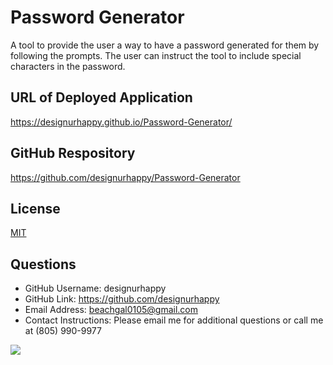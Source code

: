 # Password Generator
A tool to provide the user a way to have a password generated for them by following the prompts. The user can instruct the tool to include special characters in the password.

## URL of Deployed Application
https://designurhappy.github.io/Password-Generator/

## GitHub Respository
https://github.com/designurhappy/Password-Generator


## License
[MIT](https://choosealicense.com/licenses/mit/)


## Questions
* GitHub Username: designurhappy
* GitHub Link: https://github.com/designurhappy
* Email Address: beachgal0105@gmail.com
* Contact Instructions: Please email me for additional questions or call me at (805) 990-9977


<img src=“https://github.com/designurhappy/Password-Generator/blob/master/Password-Generator.JPG”>
